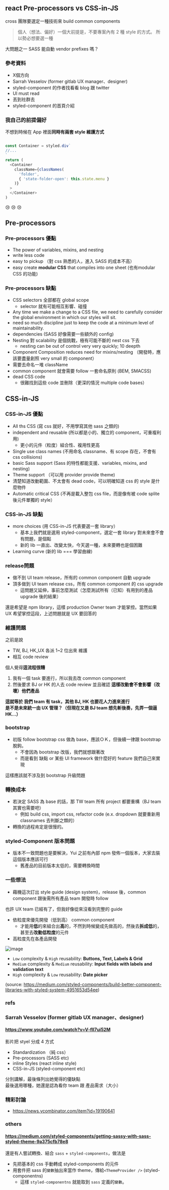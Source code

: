 ## react Pre-processors vs CSS-in-JS
cross 團隊要選定一種技術來 build common components

> 個人（想法、偏好）一個大前提是，不要專案內有 2 種 style 的方式。
所以勢必想要選一種

大問題之一
SASS 能自動 vendor prefixes 嗎？



### 參考資料
- X個方向
- Sarrah Vesselov (former gitlab UX manager、designer)
- styled-component 的作者找看看 blog 跟 twitter
- UI must read
- 丟到社群去
- styled-component 的首頁介紹

### 我自己的前提偏好
不想到時候在 App 裡面**同時有兩套 style 維護方式**  

```js

const Container = styled.div`
//...
` 
return (
  <Container
    className={classNames(
      'folder',
      { 'state-folder-open': this.state.menu }
    )}
  >
  </Container>
)
```
:cry: :cry: :cry: 

## Pre-processors 
### Pre-processors 優點
- The power of variables, mixins, and nesting
- write less code
- easy to pickup （對 css 熟悉的人，進入 SASS 的成本不高）
- easy create **modular CSS** that compiles into one sheet (也有modular CSS 的功能)

### Pre-processors 缺點
- CSS selectors 全部都在 global scope
  - selector 就有可能相互影響、碰撞 
- Any time we make a change to a CSS file, we need to carefully consider the global environment in which our styles will sit. 
- need so much discipline just to keep the code at a minimum level of maintainability.
- dependencies (SASS 好像需要一些額外的 config)
- Nesting 對 scalability 是個挑戰，極有可能不斷的 nest css 下去
  - nesting can be out of control very very quickly; 10 deepth
- Component Composition reduces need for mixins/nesting （開發時，應該要盡量創照 very small 的 component）
- 需要去命名一堆 className
 - common component 就會需要 follow 一套命名原則 (BEM, SMACSS)
- dead CSS code
  - 很難找到這些 code 並刪除（更深的情況 multiple code bases）

## CSS-in-JS
### CSS-in-JS 優點
- All ths CSS (寫 css 就好，不用學寫其他 sass 之類的)
- independent and reusable (所以都是小的、獨立的 component，可重複利用)
  - 更小的元件（粒度）組合性、複用性更高
- Single use class names (不用命名 classname、有 scope 存在，不會有 css collisions)
- basic Sass support (Sass 的特性都能支援、variables, mixins, and nesting)
- Theme support （可以用 provider provide theme)
- 清楚知道改動範圍、不太會有 dead code，可以明確知道 css 的 style 是什麼物件
- Automatic critical CSS (不再是載入整包 css file，而是像有被 code splite 後元件單獨的 style）

### CSS-in-JS 缺點
- more choices (用 CSS-in-JS 代表要選一套 library）
  - 基本上我們就是選用 styled-component，選定一套 library 對未來會不會有問題，是個點
  - 新的 lib 一直出、改變太快，今天選一種，未來要轉也是個困難
- Learning curve (新的 lib === 學習曲線)

### release問題
- 做不到 UI team release，所有的 common component 自動 upgrade
- 頂多做到 UI team release css，所有 common component 的 css upgrade
  - 這問題又延伸，事前怎麼測試（怎麼測試所有（已知）有用到的產品 upgrade 後的結果）

還是希望是 npm library，這樣 production Owner team 才能掌控。當然如果 UX 希望掌控這段，上述問題就是 UX 要回答的

### 維護問題
之前是說
 - TW, BJ, HK_UX 各派 1~2 位出來 維護
 - 相互 code review

個人覺得**這流程很糟**  
1. 我有一個 task 要進行，所以我去改 common component
2. 然後要求 BJ or HK 的人去 code review 並且確認 **這樣改動會不會影響（改壞）他們產品**

**這就等於 我們 team 有 task，其他 BJ, HK 也要花人力進來進行**  
**是不是未來統一由 UX 管理？（但現在又是 BJ team 想先斬後奏，先弄一個逼 HK...）**  

### bootstrap
- 初版 follow bootstrap css 做為 base，應該ＯＫ，但後續一律跟 bootstrap 脫鉤。
  - 不會因為 bootstrap 改版，我們就想跟著改
  - 而是看到 缺點 or 某些 UI framework 做什麼好的 feature 我們自己來實現

這樣應該就不涉及到 bootstrap 升級問題

### 轉換成本
- 若決定 SASS 為 base 的話，那 TW team 所有 project 都要重構（BJ team 其實也需要吧）
  - 例如 build css, import css, refactor code (e.x. dropdown 就要重新用 classnames 去判斷之類的）
- 轉換的過程肯定是很慢的。

### styled-Component 版本問題
- 版本不一致問題也是要解決，Yui 之前有內部 npm 發佈一個版本，大家去裝這個版本應該可行
  - 舊產品的目前版本太低的，需要轉換時間

### 一些想法
- 藉機這次訂出 style guide (design system)，release 後，common component 跟後需所有產品 team 開發時 follow

也許 UX team 已經有了，但我好像從來沒看到完整的 guide

- 依粒度來優先開發（低到高） common component
  - 才能用**低**的來組合出**高**的，不然到時候變成先做高的，然後去**拆成低**的，甚至去**改動低粒度**的元件
- 高粒度先在各產品開發  

![image](/uploads/3e76f94e17bba6a12bf79bd74b6f7880/image.png)  
- `Low` complexity & `High` reusability: **Buttons, Text, Labels & Grid**
- `Medium` complexity & `Medium` reusability: **Input fields with labels and validation text**
- `High` complexity & `Low` reusability: **Date picker**

(source: https://medium.com/styled-components/build-better-component-libraries-with-styled-system-4951653d54ee)

### refs
### Sarrah Vesselov (former gitlab UX manager、designer)
#### https://www.youtube.com/watch?v=V-flI7ui52M
影片把 styel 分成 4 方式
- Standardization （純 css）
- Pre-processors (SASS etc)
- inline Styles (react inline style)
- CSS-in-JS (styled-component etc)

分別講解，最後條列出她覺得的優缺點  
最後選用哪種，她還是認為看你 team 跟 產品需求（大小）


### 精彩討論
- https://news.ycombinator.com/item?id=19190641

### others
#### https://medium.com/styled-components/getting-sassy-with-sass-styled-theme-9a375cfb78e8

還是有人嘗試轉換、結合 `sass` + `styled-components`，做法是
- 先把基本的 css 手動轉成 styled-components 的元件
- 用套件把 sass 的`變數`抽出來當作 theme，傳給`<ThemeProvider />` (styled-componentns)
  - 這樣 `styled-componentns` 就能取到 `sass` 定義的`變數`。

